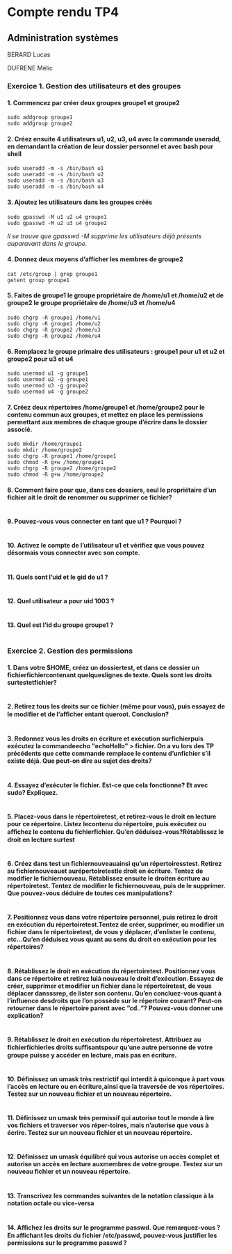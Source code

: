 # Compte rendu TP4
## Administration systèmes
BERARD Lucas

DUFRENE Mélic

### Exercice 1. Gestion des utilisateurs et des groupes

#### **1.** Commencez par créer deux groupes groupe1 et groupe2

```
sudo addgroup groupe1 
sudo addgroup groupe2
```
#### **2.** Créez ensuite 4 utilisateurs u1, u2, u3, u4 avec la commande useradd, en demandant la création de leur dossier personnel et avec bash pour shell

```
sudo useradd -m -s /bin/bash u1
sudo useradd -m -s /bin/bash u2
sudo useradd -m -s /bin/bash u3
sudo useradd -m -s /bin/bash u4
```

#### **3.** Ajoutez les utilisateurs dans les groupes créés 

```
sudo gpasswd -M u1 u2 u4 groupe1
sudo gpasswd -M u2 u3 u4 groupe2
```
*Il se trouve que gpasswd -M supprime les utilisateurs déjà présents auparavant dans le groupe.*

#### **4.** Donnez deux moyens d’afficher les membres de groupe2

```
cat /etc/group | grep groupe1
getent group groupe1
```

#### **5.** Faites de groupe1 le groupe propriétaire de /home/u1 et /home/u2 et de groupe2 le groupe propriétaire de /home/u3 et /home/u4

```
sudo chgrp -R groupe1 /home/u1
sudo chgrp -R groupe1 /home/u2
sudo chgrp -R groupe2 /home/u3
sudo chgrp -R groupe2 /home/u4
```

#### **6.** Remplacez le groupe primaire des utilisateurs : groupe1 pour u1 et u2 et groupe2 pour u3 et u4

```
sudo usermod u1 -g groupe1
sudo usermod u2 -g groupe1
sudo usermod u3 -g groupe2
sudo usermod u4 -g groupe2
```

#### **7.** Créez deux répertoires /home/groupe1 et /home/groupe2 pour le contenu commun aux groupes, et mettez en place les permissions permettant aux membres de chaque groupe d’écrire dans le dossier associé.

```
sudo mkdir /home/groupe1
sudo mkdir /home/groupe2
sudo chgrp -R groupe1 /home/groupe1
sudo chmod -R g+w /home/groupe1
sudo chgrp -R groupe2 /home/groupe2
sudo chmod -R g+w /home/groupe2
```

#### **8.** Comment faire pour que, dans ces dossiers, seul le propriétaire d’un fichier ait le droit de renommer ou supprimer ce fichier?

```

```

#### **9.** Pouvez-vous vous connecter en tant que u1 ? Pourquoi ?

```

```

#### **10.** Activez le compte de l’utilisateur u1 et vérifiez que vous pouvez désormais vous connecter avec son compte.

```

```

#### **11.** Quels sont l’uid et le gid de u1 ?

```

```

#### **12.** Quel utilisateur a pour uid 1003 ?

```

```

#### **13.** Quel est l’id du groupe groupe1 ?

```

```



### Exercice 2. Gestion des permissions


#### **1.** Dans votre $HOME, créez un dossiertest, et dans ce dossier un fichierfichiercontenant quelqueslignes de texte. Quels sont les droits surtestetfichier?

```

```

#### **2.** Retirez tous les droits sur ce fichier (même pour vous), puis essayez de le modifier et de l’aﬀicher entant queroot. Conclusion?

```

```

#### **3.** Redonnez vous les droits en écriture et exécution surfichierpuis exécutez la commandeecho "echoHello" > fichier. On a vu lors des TP précédents que cette commande remplace le contenu d’unfichier s’il existe déjà. Que peut-on dire au sujet des droits?

```

```

#### **4.** Essayez d’exécuter le fichier. Est-ce que cela fonctionne? Et avec sudo? Expliquez.

```

```

#### **5.** Placez-vous dans le répertoiretest, et retirez-vous le droit en lecture pour ce répertoire. Listez lecontenu du répertoire, puis exécutez ou aﬀichez le contenu du fichierfichier. Qu’en déduisez-vous?Rétablissez le droit en lecture surtest

```

```

#### **6.** Créez dans test un fichiernouveauainsi qu’un répertoiresstest. Retirez au fichiernouveauet aurépertoiretestle droit en écriture. Tentez de modifier le fichiernouveau. Rétablissez ensuite le droiten écriture au répertoiretest. Tentez de modifier le fichiernouveau, puis de le supprimer. Que pouvez-vous déduire de toutes ces manipulations?

```

```

#### **7.** Positionnez vous dans votre répertoire personnel, puis retirez le droit en exécution du répertoiretest.Tentez de créer, supprimer, ou modifier un fichier dans le répertoiretest, de vous y déplacer, d’enlister le contenu, etc...Qu’en déduisez vous quant au sens du droit en exécution pour les répertoires?

```

```

#### **8.** Rétablissez le droit en exécution du répertoiretest. Positionnez vous dans ce répertoire et retirez luià nouveau le droit d’exécution. Essayez de créer, supprimer et modifier un fichier dans le répertoiretest, de vous déplacer dansssrep, de lister son contenu. Qu’en concluez-vous quant à l’influence desdroits que l’on possède sur le répertoire courant? Peut-on retourner dans le répertoire parent avec ”cd..”? Pouvez-vous donner une explication?

```

```

#### **9.** Rétablissez le droit en exécution du répertoiretest. Attribuez au fichierfichierles droits suﬀisantspour qu’une autre personne de votre groupe puisse y accéder en lecture, mais pas en écriture.

```

```

#### **10.** Définissez un umask très restrictif qui interdit à quiconque à part vous l’accès en lecture ou en écriture,ainsi que la traversée de vos répertoires. Testez sur un nouveau fichier et un nouveau répertoire.

```

```

#### **11.** Définissez un umask très permissif qui autorise tout le monde à lire vos fichiers et traverser vos réper-toires, mais n’autorise que vous à écrire. Testez sur un nouveau fichier et un nouveau répertoire.

```

```

#### **12.** Définissez un umask équilibré qui vous autorise un accès complet et autorise un accès en lecture auxmembres de votre groupe. Testez sur un nouveau fichier et un nouveau répertoire.

```

```

#### **13.** Transcrivez les commandes suivantes de la notation classique à la notation octale ou vice-versa

```

```

#### **14.** Aﬀichez les droits sur le programme passwd. Que remarquez-vous ? En affichant les droits du fichier /etc/passwd, pouvez-vous justifier les permissions sur le programme passwd ?

```

```

